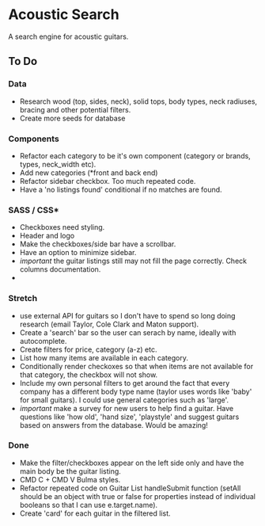 # Acoustic Search

A search engine for acoustic guitars.

## To Do

### Data
- Research wood (top, sides, neck), solid tops, body types, neck radiuses, bracing and other potential filters.
- Create more seeds for database

### Components
- Refactor each category to be it's own component (category or brands, types, neck_width etc).
- Add new categories (*front and back end)
- Refactor sidebar checkbox. Too much repeated code.
- Have a 'no listings found' conditional if no matches are found.

###  SASS / CSS*
- Checkboxes need styling.
- Header and logo
- Make the checkboxes/side bar have a scrollbar.
- Have an option to minimize sidebar.
- *important* the guitar listings still may not fill the page correctly. Check columns documentation.
- 
### Stretch 
- use external API for guitars so I don't have to spend so long doing research (email Taylor, Cole Clark and Maton support). 
- Create a 'search' bar so the user can serach by name, ideally with autocomplete.
-  Create filters for price, category (a-z) etc.
-  List how many items are available in each category.
-  Conditionally render checkoxes so that when items are not available for that category, the checkbox will not show.
-  Include my own personal filters to get around the fact that every company has a different body type name (taylor uses words like 'baby' for small guitars). I could use general categories such as 'large'.
-  *important* make a survey for new users to help find a guitar. Have questions like 'how old', 'hand size', 'playstyle' and suggest guitars based on answers from the database. Would be amazing!

### Done
- Make the filter/checkboxes appear on the left side only and have the main body be the guitar listing.
- CMD C + CMD V Bulma styles.
- Refactor repeated code on Guitar List handleSubmit function (setAll should be an object with true or false for properties instead of individual booleans so that I can use e.target.name).
- Create 'card' for each guitar in the filtered list. 
